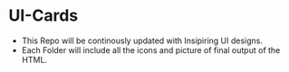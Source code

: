 # UI-Cards


- This Repo will be continously updated with Insipiring UI designs. 
- Each Folder will include all the icons and picture of final output of the HTML. 
